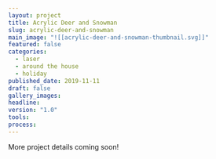 ```yaml
---
layout: project
title: Acrylic Deer and Snowman
slug: acrylic-deer-and-snowman
main_image: "![[acrylic-deer-and-snowman-thumbnail.svg]]"
featured: false
categories:
  - laser
  - around the house
  - holiday
published_date: 2019-11-11
draft: false
gallery_images: 
headline: 
version: "1.0"
tools:
process:
---
```


More project details coming soon!